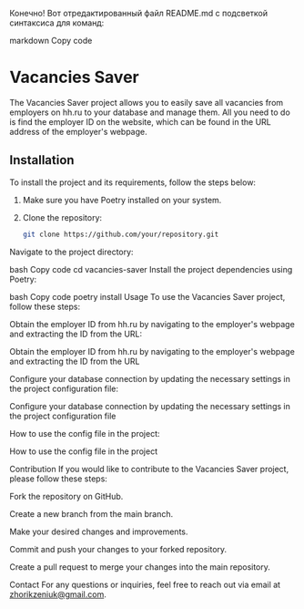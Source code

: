 Конечно! Вот отредактированный файл README.md с подсветкой синтаксиса для команд:

markdown
Copy code
# Vacancies Saver

The Vacancies Saver project allows you to easily save all vacancies from employers on hh.ru to your database and manage them. All you need to do is find the employer ID on the website, which can be found in the URL address of the employer's webpage.

## Installation

To install the project and its requirements, follow the steps below:

1. Make sure you have Poetry installed on your system.

2. Clone the repository:

   ```bash
   git clone https://github.com/your/repository.git
Navigate to the project directory:

bash
Copy code
cd vacancies-saver
Install the project dependencies using Poetry:

bash
Copy code
poetry install
Usage
To use the Vacancies Saver project, follow these steps:

Obtain the employer ID from hh.ru by navigating to the employer's webpage and extracting the ID from the URL:

Obtain the employer ID from hh.ru by navigating to the employer's webpage and extracting the ID from the URL

Configure your database connection by updating the necessary settings in the project configuration file:

Configure your database connection by updating the necessary settings in the project configuration file

How to use the config file in the project:

How to use the config file in the project

Contribution
If you would like to contribute to the Vacancies Saver project, please follow these steps:

Fork the repository on GitHub.

Create a new branch from the main branch.

Make your desired changes and improvements.

Commit and push your changes to your forked repository.

Create a pull request to merge your changes into the main repository.

Contact
For any questions or inquiries, feel free to reach out via email at zhorikzeniuk@gmail.com.
